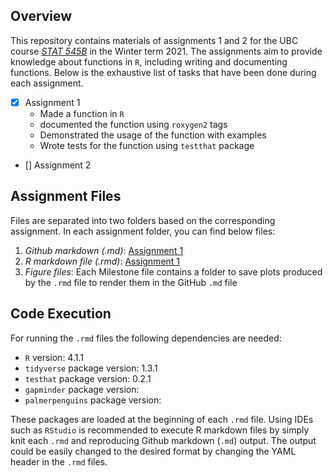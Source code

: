 ## Overview
This repository contains materials of assignments 1 and 2 for the UBC course *[STAT 545B](https://stat545.stat.ubc.ca/syllabus-545b/)* in the Winter term 2021. The assignments aim to provide knowledge about functions in `R`, including writing and documenting functions. Below is the exhaustive list of tasks that have been done during each assignment.

- [x] Assignment 1
  * Made a function in `R`
  * documented the function using `roxygen2` tags
  * Demonstrated the usage of the function with examples
  * Wrote tests for the function using `testthat` package
- [] Assignment 2
 
 ## Assignment Files
 Files are separated into two folders based on the corresponding assignment. In each assignment folder, you can find below files:
1. *Github markdown (.md)*: [Assignment 1](/Assignment%201/AssignmentB1.md)
2. *R markdown file (.rmd)*: [Assignment 1](/Assignment%201/AssignmentB1.Rmd)
3. *Figure files*: Each Milestone file contains a folder to save plots produced by the `.rmd` file to render them in the GitHub `.md` file

 ## Code Execution
 For running the `.rmd` files the following dependencies are needed:
 * `R` version: 4.1.1
 * `tidyverse` package version: 1.3.1
 * `testhat` package version: 0.2.1
 * `gapminder` package version: 
 * `palmerpenguins` package version: 
 
 These packages are loaded at the beginning of each `.rmd` file. Using IDEs such as `RStudio` is recommended to execute R markdown files by simply knit each `.rmd` and reproducing Github markdown (`.md`) output. The output could be easily changed to the desired format by changing the YAML header in the `.rmd` files.

